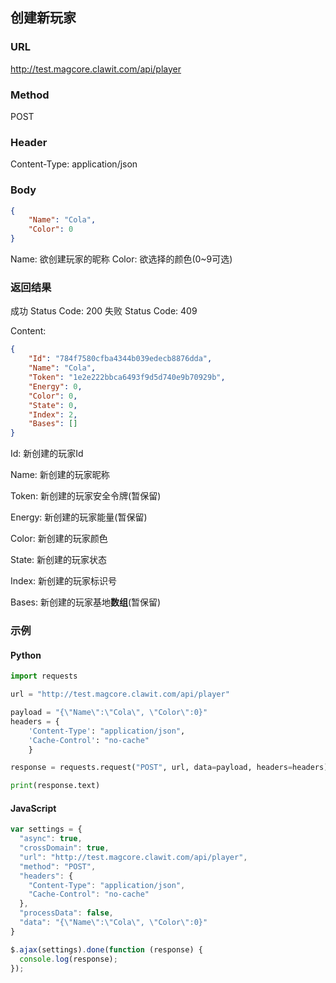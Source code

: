 ## 创建新玩家

### URL
http://test.magcore.clawit.com/api/player

### Method
POST

### Header
Content-Type: application/json

### Body
```json
{
	"Name": "Cola",
	"Color": 0
}
```

Name: 欲创建玩家的昵称
Color: 欲选择的颜色(0~9可选)

### 返回结果
成功 Status Code: 200
失败 Status Code: 409

Content: 
```json
{
    "Id": "784f7580cfba4344b039edecb8876dda",
    "Name": "Cola",
    "Token": "1e2e222bbca6493f9d5d740e9b70929b",
    "Energy": 0,
    "Color": 0,
    "State": 0,
    "Index": 2,
    "Bases": []
}
```

Id: 新创建的玩家Id

Name: 新创建的玩家昵称

Token: 新创建的玩家安全令牌(暂保留)

Energy: 新创建的玩家能量(暂保留)

Color: 新创建的玩家颜色

State: 新创建的玩家状态

Index: 新创建的玩家标识号

Bases: 新创建的玩家基地**数组**(暂保留)

### 示例
#### Python
```python
import requests

url = "http://test.magcore.clawit.com/api/player"

payload = "{\"Name\":\"Cola\", \"Color\":0}"
headers = {
    'Content-Type': "application/json",
    'Cache-Control': "no-cache"
    }

response = requests.request("POST", url, data=payload, headers=headers)

print(response.text)
```

#### JavaScript
```javascript
var settings = {
  "async": true,
  "crossDomain": true,
  "url": "http://test.magcore.clawit.com/api/player",
  "method": "POST",
  "headers": {
    "Content-Type": "application/json",
    "Cache-Control": "no-cache"
  },
  "processData": false,
  "data": "{\"Name\":\"Cola\", \"Color\":0}"
}

$.ajax(settings).done(function (response) {
  console.log(response);
});
```